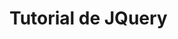 Tutorial de JQuery
==========================================================================================

